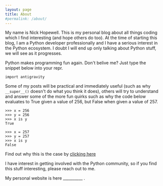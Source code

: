 ```yaml
---
layout: page
title: About
#permalink: /about/
---
```


My name is Nick Hopewell. This is my personal blog about all things coding which I find interesting (and hope others do too). 
At the time of starting this blog, I am a Python developer professionally and I have a serious interest in the Python ecosystem. 
I doubt I will end up only talking about Python stuff, we will see as it progresses.

Python makes programming fun again. Don't belive me? Just type the snippet below into your repr. 

```python3
import antigravity
```

Some of my posts will be practical and immediately useful (such as why ```__super__()``` doesn't do what you think it does), others will try to understand and answer some of the more fun quirks such as why the code below evaluates to True given a value of 256, but False when given a value of 257.

```python3
>>> x = 256
>>> y = 256
>>> x is y
True

>>> x = 257
>>> y = 257
>>> x is y
False
```

Find out why this is the case by [clicking here](https://nhopewell.github.io/import-this/2021/02/11/the-is-operator.html)

I have interest in getting involved with the Python community, so if you find this stuff interesting, please reach out to me. 

My personal website is here __________ .